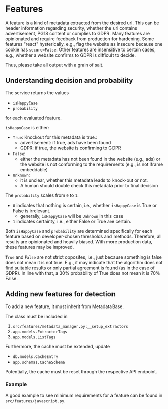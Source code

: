 # Features

A feature is a kind of metadata extracted from the desired url.
This can be header information regarding security, whether the url contains advertisement, 
PG18 content or complies to GDPR.
Many features are opinionated and require feedback from production for hardening.
Some features "react" hysterically, e.g., flag the website as insecure because one cookie has `secure=False`.
Other features are insensitive to certain cases, e.g., whether a website confirms to GDPR is difficult to decide.

Thus, please take all output with a grain of salt.

## Understanding decision and probability

The service returns the values

- `isHappyCase`
- `probability`

for each evaluated feature.

`isHappyCase` is either:

- `True`:
  Knockout for this metadata is true.:
    - advertisement: if true, ads have been found
    - GDPR: if true, the website is confirming to GDPR
- `False`:
    - either the metadata has not been found in the website (e.g., ads)
      or the website is not conforming to the requirements (e.g., is not iframe embeddable)
- `Unknown`:
  - it is unclear, whether this metadata leads to knock-out or not.
  - A human should double check this metadata prior to final decision

The `probability` scales from `0` to `1`.

- `0` indicates that nothing is certain, i.e., whether `isHappyCase` is True or False is irrelevant.
  - generally, `isHappyCase` will be `Unknown` in this case
- `1` indicates certainty, i.e., either False or True are certain.

Both `isHappyCase` and `probability` are determined specifically for each feature based on developer-chosen thresholds 
and methods.
Therefore, all results are opinionated and heavily biased.
With more production data, these features may be improved.

`True` and `False` are not strict opposites, i.e., just because something is false does not mean it is not true.
E.g., it may indicate that the algorithm does not find suitable results or only partial agreement is found
(as in the case of GDPR).
In line with that, a 30% probability of True does not mean it is 70% False.

## Adding new features for detection

To add a new feature, it must inherit from MetadataBase.

The class must be included in

1. `src/features/metadata_manager.py:__setup_extractors`
2. `app.models.ExtractorTags`
3. `app.models.ListTags`

Furthermore, the cache must be extended, update
- `db.models.CacheEntry`
- `app.schemas.CacheSchema`

Potentially, the cache must be reset through the respective API endpoint.

### Example

A good example to see minimum requirements for a feature can be found in `src/features/javascript.py`.